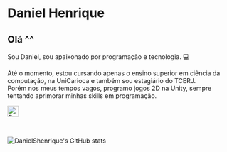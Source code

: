 # Daniel Henrique

## Olá ^^

Sou Daniel, sou apaixonado por programação e tecnologia. :computer:<br>
  
Até o momento, estou cursando apenas o ensino superior em ciência da computação, na UniCarioca e também sou estagiário do TCERJ. <br> 
Porém nos meus tempos vagos, programo jogos 2D na Unity, sempre tentando aprimorar minhas skills em programação. <br>

<p aling="center">
  <a href="https://www.linkedin.com/in/danielshenrique/" target="blank"><img align="center" src="https://cdn.jsdelivr.net/npm/simple-icons@3.0.1/icons/linkedin.svg" alt="DanielShenrique" height="25" width="25" /></a>
</p>

<br>
  
![DanielShenrique's GitHub stats](https://github-readme-stats.vercel.app/api?username=DanielShenrique&show_icons=true&theme=nord)
